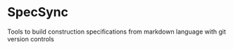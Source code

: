 # SpecSync
Tools to build construction specifications from markdown language with git version controls
